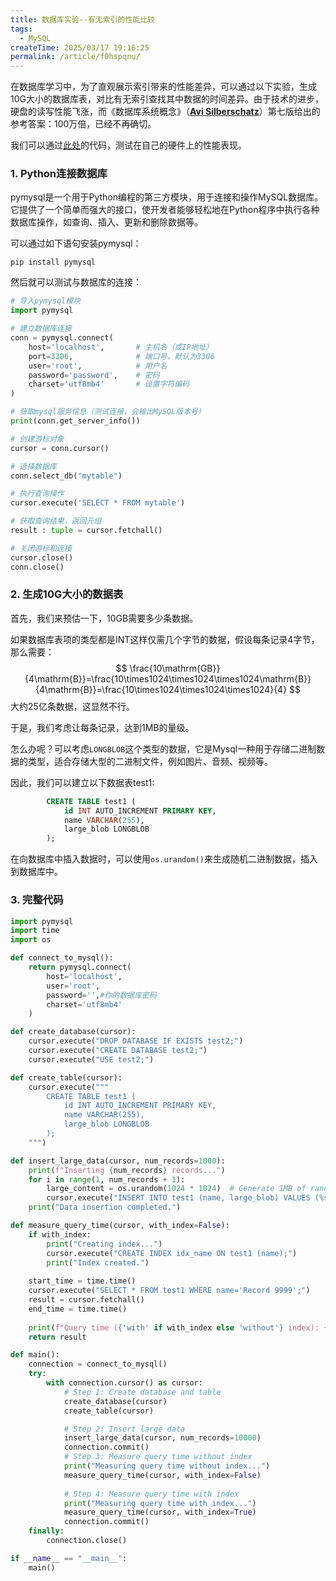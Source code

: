```yaml
---
title: 数据库实验--有无索引的性能比较
tags:
  - MySQL
createTime: 2025/03/17 19:16:25
permalink: /article/f0hspqnu/
---
```




在数据库学习中，为了直观展示索引带来的性能差异，可以通过以下实验，生成10G大小的数据库表，对比有无索引查找其中数据的时间差异。由于技术的进步，硬盘的读写性能飞涨，而《数据库系统概念》（**[Avi Silberschatz](http://www.cs.yale.edu/homes/avi)**）第七版给出的参考答案：100万倍，已经不再确切。

我们可以通过[此处](#_3-完整代码)的代码，测试在自己的硬件上的性能表现。

### 1. Python连接数据库

pymysql是一个用于Python编程的第三方模块，用于连接和操作MySQL数据库。它提供了一个简单而强大的接口，使开发者能够轻松地在Python程序中执行各种数据库操作，如查询、插入、更新和删除数据等。

可以通过如下语句安装pymysql：

```shell
pip install pymysql
```

然后就可以测试与数据库的连接：

```python
# 导入pymysql模块
import pymysql

# 建立数据库连接
conn = pymysql.connect(
    host='localhost',		# 主机名（或IP地址）
    port=3306,				# 端口号，默认为3306
    user='root',			# 用户名
    password='password',	# 密码
    charset='utf8mb4'  		# 设置字符编码
)

# 获取mysql服务信息（测试连接，会输出MySQL版本号）
print(conn.get_server_info())

# 创建游标对象
cursor = conn.cursor()

# 选择数据库
conn.select_db("mytable")

# 执行查询操作
cursor.execute('SELECT * FROM mytable')

# 获取查询结果，返回元组
result : tuple = cursor.fetchall()

# 关闭游标和连接
cursor.close()
conn.close()
```

### 2. 生成10G大小的数据表

首先，我们来预估一下，10GB需要多少条数据。

如果数据库表项的类型都是INT这样仅需几个字节的数据，假设每条记录4字节，那么需要：
$$
\frac{10\mathrm{GB}}{4\mathrm{B}}=\frac{10\times1024\times1024\times1024\mathrm{B}}{4\mathrm{B}}=\frac{10\times1024\times1024\times1024}{4}
$$
大约25亿条数据，这显然不行。

于是，我们考虑让每条记录，达到1MB的量级。

怎么办呢？可以考虑`LONGBLOB`这个类型的数据，它是Mysql一种用于存储二进制数据的类型，适合存储大型的二进制文件，例如图片、音频、视频等。

因此，我们可以建立以下数据表test1:

```sql
        CREATE TABLE test1 (
            id INT AUTO_INCREMENT PRIMARY KEY,
            name VARCHAR(255),
            large_blob LONGBLOB
        );
```

在向数据库中插入数据时，可以使用`os.urandom()`来生成随机二进制数据，插入到数据库中。

### 3. 完整代码

```python
import pymysql
import time
import os

def connect_to_mysql():
    return pymysql.connect(
        host='localhost',
        user='root',
        password='',#你的数据库密码
        charset='utf8mb4'
    )

def create_database(cursor):
    cursor.execute("DROP DATABASE IF EXISTS test2;")
    cursor.execute("CREATE DATABASE test2;")
    cursor.execute("USE test2;")

def create_table(cursor):
    cursor.execute("""
        CREATE TABLE test1 (
            id INT AUTO_INCREMENT PRIMARY KEY,
            name VARCHAR(255),
            large_blob LONGBLOB
        );
    """)

def insert_large_data(cursor, num_records=1000):
    print(f"Inserting {num_records} records...")
    for i in range(1, num_records + 1):
        large_content = os.urandom(1024 * 1024)  # Generate 1MB of random data
        cursor.execute("INSERT INTO test1 (name, large_blob) VALUES (%s, %s);", (f"Record {i}", large_content))
    print("Data insertion completed.")

def measure_query_time(cursor, with_index=False):
    if with_index:
        print("Creating index...")
        cursor.execute("CREATE INDEX idx_name ON test1 (name);")
        print("Index created.")
    
    start_time = time.time()
    cursor.execute("SELECT * FROM test1 WHERE name='Record 9999';")
    result = cursor.fetchall()
    end_time = time.time()
    
    print(f"Query time ({'with' if with_index else 'without'} index): {end_time - start_time:.4f} seconds")
    return result

def main():
    connection = connect_to_mysql()
    try:
        with connection.cursor() as cursor:
            # Step 1: Create database and table
            create_database(cursor)
            create_table(cursor)

            # Step 2: Insert large data
            insert_large_data(cursor, num_records=10000)
            connection.commit()
            # Step 3: Measure query time without index
            print("Measuring query time without index...")
            measure_query_time(cursor, with_index=False)
            
            # Step 4: Measure query time with index
            print("Measuring query time with index...")
            measure_query_time(cursor, with_index=True)
            connection.commit()
    finally:
        connection.close()

if __name__ == "__main__":
    main()

```

